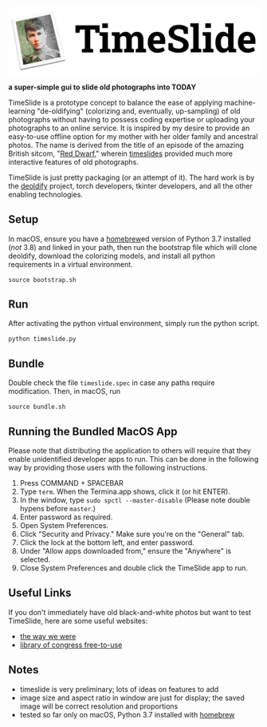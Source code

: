 ![TimeSlide](./imgs/logo.png)

__a super-simple gui to slide old photographs into TODAY__

TimeSlide is a prototype concept to balance the ease of applying machine-learning "de-oldifying" (colorizing and, eventually, up-sampling) of old photographs without having to possess coding expertise or uploading your photographs to an online service. It is inspired by my desire to provide an easy-to-use offline option for my mother with her older family and ancestral photos. The name is derived from the title of an episode of the amazing British sitcom, "[Red Dwarf](https://www.reddwarf.co.uk/news/index.cfm)," wherein [timeslides](https://en.wikipedia.org/wiki/Timeslides) provided much more interactive features of old photographs.

TimeSlide is just pretty packaging (or an attempt of it). The hard work is by the [deoldify](https://github.com/jantic/DeOldify) project, torch developers, tkinter developers, and all the other enabling technologies.

## Setup

In macOS, ensure you have a [homebrew](https://brew.sh)ed version of Python 3.7 installed (*not* 3.8) and linked in your path, then run the bootstrap file which will clone deoldify, download the colorizing models, and install all python requirements in a virtual environment.

```
source bootstrap.sh
```

## Run

After activating the python virtual environment, simply run the python script.

```
python timeslide.py
```

## Bundle

Double check the file `timeslide.spec` in case any paths require modification. Then, in macOS, run

```
source bundle.sh
```

## Running the Bundled MacOS App

Please note that distributing the application to others will require that they enable unidentified developer apps to run. This can be done in the following way by providing those users with the following instructions.

1. Press COMMAND + SPACEBAR
2. Type `term`. When the Termina.app shows, click it (or hit ENTER).
3. In the window, type `sudo spctl --master-disable` (Please note double hypens before `master`.)
4. Enter password as required.
5. Open System Preferences.
6. Click "Security and Privacy." Make sure you're on the "General" tab.
7. Click the lock at the bottom left, and enter password.
8. Under "Allow apps downloaded from," ensure the "Anywhere" is selected.
9. Close System Preferences and double click the TimeSlide app to run.

## Useful Links

If you don't immediately have old black-and-white photos but want to test TimeSlide, here are some useful websites:

- [the way we were](https://www.reddit.com/r/TheWayWeWere/)
- [library of congress free-to-use](https://www.loc.gov/free-to-use/)

## Notes

- timeslide is very preliminary; lots of ideas on features to add
- image size and aspect ratio in window are just for display; the saved image will be correct resolution and proportions
- tested so far only on macOS, Python 3.7 installed with [homebrew](https://brew.sh)